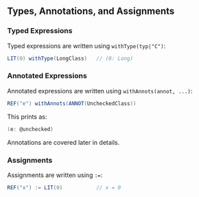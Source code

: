 Types, Annotations, and Assignments
-----------------------------------

### Typed Expressions

Typed expressions are written using `withType(typ|"C")`:

```scala
LIT(0) withType(LongClass)   // (0: Long)
```

### Annotated Expressions

Annotated expressions are written using `withAnnots(annot, ...)`:

```scala
REF("e") withAnnots(ANNOT(UncheckedClass))
```

This prints as:

```scala
(e: @unchecked)
```

Annotations are covered later in details.

### Assignments

Assignments are written using `:=`:

```scala
REF("x") := LIT(0)           // x = 0 
```
